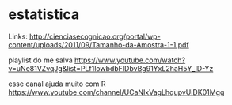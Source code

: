 # estatistica

Links:
http://cienciasecognicao.org/portal/wp-content/uploads/2011/09/Tamanho-da-Amostra-1-1.pdf

playlist do me salva
https://www.youtube.com/watch?v=uNe81VZvqJg&list=PLf1lowbdbFIDbvBg91YxL2haH5Y_lD-Yz

esse canal ajuda muito com R
https://www.youtube.com/channel/UCaNIxVagLhqupvUiDK01Mgg